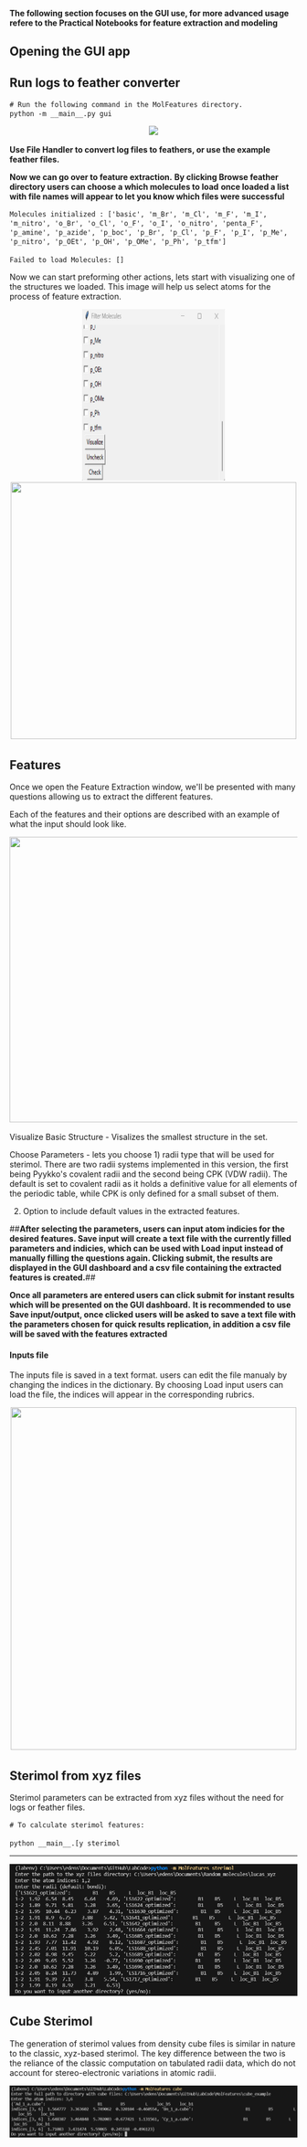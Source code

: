 **The following section focuses on the GUI use, for more advanced usage refere to the Practical Notebooks for feature extraction and modeling**

## Opening the GUI app



## Run logs to feather converter





```
# Run the following command in the MolFeatures directory. 
python -m __main__.py gui
```

<center><img src="figures/gui_main" class="center"></center>

**Use File Handler to convert log files to feathers, or use the example feather files.**

**Now we can go over to feature extraction.**
**By clicking Browse feather directory users can choose a which molecules to load**
**once loaded a list with file names will appear to let you know which files were successful**

```
Molecules initialized : ['basic', 'm_Br', 'm_Cl', 'm_F', 'm_I', 'm_nitro', 'o_Br', 'o_Cl', 'o_F', 'o_I', 'o_nitro', 'penta_F', 'p_amine', 'p_azide', 'p_boc', 'p_Br', 'p_Cl', 'p_F', 'p_I', 'p_Me', 'p_nitro', 'p_OEt', 'p_OH', 'p_OMe', 'p_Ph', 'p_tfm']

Failed to load Molecules: []
```

Now we can start preforming other actions, lets start with visualizing one of the structures we loaded.
This image will help us select atoms for the process of feature extraction.

<center><img src="figures/visualize.jpg" width="250" height="300"></center>

<center><img src="figures/molvisualizer" width="500" height="450"></center>

## Features

Once we open the Feature Extraction window, we'll be presented with many questions allowing us to extract the different features.

Each of the features and their options are described with an example of what the input should look like.

<center><img src="figures/feature extraction choose parameters" width="800" height="500"></center>

Visualize Basic Structure - Visalizes the smallest structure in the set.

Choose Parameters - lets you choose 1) radii type that will be used for sterimol.
There are two radii systems implemented in this version, the first being Pyykko's covalent radii and the second being CPK (VDW radii). The default is set to covalent radii as it holds a definitive value for all elements of the periodic table, while CPK is only defined for a small subset of them.

2) Option to include default values in the extracted features.

##**After selecting the parameters, users can input atom indicies for the desired features.
Save input will create a text file with the currently filled parameters and indicies, which can be used with Load input instead of manually filling the questions again.
Clicking submit, the results are displayed in the GUI dashboard and a csv file containing the extracted features is created.**##

**Once all parameters are entered users can click submit for instant results which will be presented on the GUI dashboard.**
**It is recommended to use Save input/output, once clicked users will be asked to save a text file with the parameters chosen for quick results replication,
in addition a csv file will be saved with the features extracted**

#### Inputs file 

The inputs file is saved in a text format. users can edit the file manualy by changing the indices in the dictionary.
By choosing Load input users can load the file, the indices will appear in the corresponding rubrics.

<center><img src="figures/input_example.jpg" width="500" height="600"></center>




## Sterimol from xyz files 

Sterimol parameters can be extracted from xyz files without the need for logs or feather files.

```
# To calculate sterimol features:

python __main__.[y sterimol
```
***
<center><img src="figures/sterimol_cmd.jpg" class="center"></center>

## Cube Sterimol

The generation of sterimol values from density cube files is similar in nature to the classic, xyz-based sterimol. The key difference between the two is the reliance of the classic computation on tabulated radii data, which do not account for stereo-electronic variations in atomic radii.

<center><img src="figures/cube_sterimol.jpg" class="center"></center>
